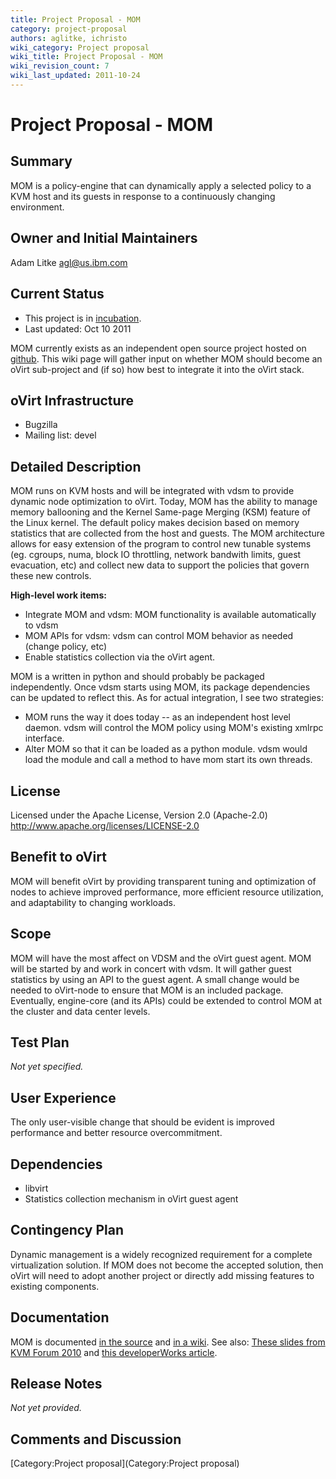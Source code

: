 ```yaml
---
title: Project Proposal - MOM
category: project-proposal
authors: aglitke, ichristo
wiki_category: Project proposal
wiki_title: Project Proposal - MOM
wiki_revision_count: 7
wiki_last_updated: 2011-10-24
---
```


# Project Proposal - MOM

## Summary

MOM is a policy-engine that can dynamically apply a selected policy to a KVM host and its guests in response to a continuously changing environment.

## Owner and Initial Maintainers

Adam Litke <agl@us.ibm.com>

## Current Status

*   This project is in [incubation](http://www.ovirt.org/governance/adding-a-subproject/).
*   Last updated: Oct 10 2011

MOM currently exists as an independent open source project hosted on [github](http://github.com/aglitke/mom). This wiki page will gather input on whether MOM should become an oVirt sub-project and (if so) how best to integrate it into the oVirt stack.

## oVirt Infrastructure

*   Bugzilla
*   Mailing list: devel

## Detailed Description

MOM runs on KVM hosts and will be integrated with vdsm to provide dynamic node optimization to oVirt. Today, MOM has the ability to manage memory ballooning and the Kernel Same-page Merging (KSM) feature of the Linux kernel. The default policy makes decision based on memory statistics that are collected from the host and guests. The MOM architecture allows for easy extension of the program to control new tunable systems (eg. cgroups, numa, block IO throttling, network bandwith limits, guest evacuation, etc) and collect new data to support the policies that govern these new controls.

**High-level work items:**

*   Integrate MOM and vdsm: MOM functionality is available automatically to vdsm
*   MOM APIs for vdsm: vdsm can control MOM behavior as needed (change policy, etc)
*   Enable statistics collection via the oVirt agent.

MOM is a written in python and should probably be packaged independently. Once vdsm starts using MOM, its package dependencies can be updated to reflect this. As for actual integration, I see two strategies:

*   MOM runs the way it does today -- as an independent host level daemon. vdsm will control the MOM policy using MOM's existing xmlrpc interface.
*   Alter MOM so that it can be loaded as a python module. vdsm would load the module and call a method to have mom start its own threads.

## License

Licensed under the Apache License, Version 2.0 (Apache-2.0) <http://www.apache.org/licenses/LICENSE-2.0>

## Benefit to oVirt

MOM will benefit oVirt by providing transparent tuning and optimization of nodes to achieve improved performance, more efficient resource utilization, and adaptability to changing workloads.

## Scope

MOM will have the most affect on VDSM and the oVirt guest agent. MOM will be started by and work in concert with vdsm. It will gather guest statistics by using an API to the guest agent. A small change would be needed to oVirt-node to ensure that MOM is an included package. Eventually, engine-core (and its APIs) could be extended to control MOM at the cluster and data center levels.

## Test Plan

*Not yet specified.*

## User Experience

The only user-visible change that should be evident is improved performance and better resource overcommitment.

## Dependencies

*   libvirt
*   Statistics collection mechanism in oVirt guest agent

## Contingency Plan

Dynamic management is a widely recognized requirement for a complete virtualization solution. If MOM does not become the accepted solution, then oVirt will need to adopt another project or directly add missing features to existing components.

## Documentation

MOM is documented [in the source](http://github.com/aglitke/mom/) and [in a wiki](http://github.com/aglitke/mom/wiki). See also: [These slides from KVM Forum 2010](http://www.linux-kvm.org/wiki/images/e/e8/2010-forum-litke-kvmforum2010.pdf) and [this developerWorks article](http://www.ibm.com/developerworks/linux/library/l-overcommit-kvm-resources/index.html).

## Release Notes

*Not yet provided.*

## Comments and Discussion

[Category:Project proposal](Category:Project proposal)
